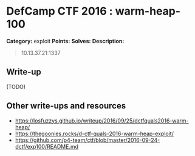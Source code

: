 # DefCamp CTF 2016 : warm-heap-100

**Category:** exploit
**Points:**
**Solves:**
**Description:**

> 10.13.37.21:1337

## Write-up

(TODO)

## Other write-ups and resources

* https://losfuzzys.github.io/writeup/2016/09/25/dctfquals2016-warm-heap/
* https://thegoonies.rocks/d-ctf-quals-2016-warm-heap-exploit/
* https://github.com/p4-team/ctf/blob/master/2016-09-24-dctf/exp100/README.md
